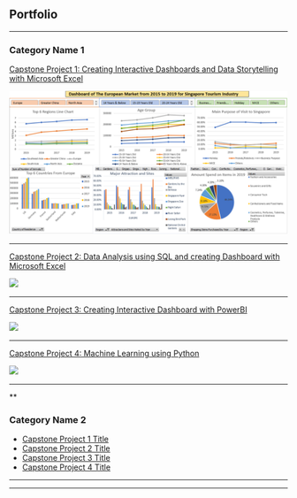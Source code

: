 ## Portfolio

---

### Category Name 1 

[Capstone Project 1: Creating Interactive Dashboards and Data Storytelling with Microsoft Excel](/sample_page)

<img src="images/Capstone_Project_1_Dashboard.PNG"/>

---
[Capstone Project 2: Data Analysis using SQL and creating Dashboard with Microsoft Excel](/pdf/sample_presentation.pdf)

<img src="images/dummy_thumbnail.jpg?raw=true"/>

---
[Capstone Project 3: Creating Interactive Dashboard with PowerBI](http://example.com/)

<img src="images/dummy_thumbnail.jpg?raw=true"/>

---
[Capstone Project 4: Machine Learning using Python](/pdf/sample_presentation.pdf)

<img src="images/dummy_thumbnail.jpg?raw=true"/>

---
**



### Category Name 2

- [Capstone Project 1 Title](http://example.com/)
- [Capstone Project 2 Title](http://example.com/)
- [Capstone Project 3 Title](http://example.com/)
- [Capstone Project 4 Title](http://example.com/)

---




---

